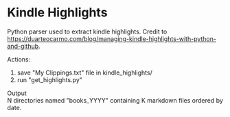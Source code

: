 # Kindle Highlights

Python parser used to extract kindle highlights.
Credit to https://duarteocarmo.com/blog/managing-kindle-highlights-with-python-and-github.

Actions:
1. save "My Clippings.txt" file in kindle_highlights/
2. run "get_highlights.py"

Output  
N directories named "books_YYYY" containing K markdown files ordered by date.